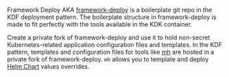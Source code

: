 Framework Deploy AKA [framework-deploy](https://github.com/cisco-sso/framework-deploy) is a boilerplate git repo in
the KDF deployment pattern. The boilerplate structure in framework-deploy is made to fit perfectly with the tools
available in the KDK container. 

Create a private fork of framework-deploy and use it to hold non-secret Kubernetes-related application configuration
files and templates. In the KDF pattern, templates and configuration files for tools like
[mh](https://github.com/cisco-sso/mh) are hosted in a private fork of framework-deploy. `mh` allows you to template
and deploy [Helm Chart](https://docs.helm.sh/developing_charts) values overrides.
